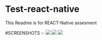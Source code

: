 # Test-react-native
This Readme is for REACT-Native assesment

#SCREENSHOTS :-
<img src="https://github.com/ankithans/isdb-startups/blob/main/mockups/investment.jpg"> 
<img src="https://github.com/ankithans/isdb-startups/blob/main/mockups/give-rating.jpg">
<img src="https://github.com/ankithans/isdb-startups/blob/main/mockups/create-startup.jpg">
